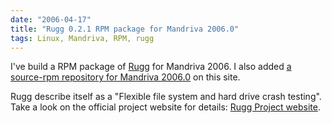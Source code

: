 ```yaml
---
date: "2006-04-17"
title: "Rugg 0.2.1 RPM package for Mandriva 2006.0"
tags: Linux, Mandriva, RPM, rugg
---
```


I've build a RPM package of [Rugg](https://rugg.sourceforge.net) for Mandriva 2006. I also added [a source-rpm repository for Mandriva 2006.0](https://github.com/kdeldycke/mandriva-specs) on this site.

Rugg describe itself as a "Flexible file system and hard drive crash testing". Take a look on the official project website for details: [Rugg Project website](https://rugg.sourceforge.net).
